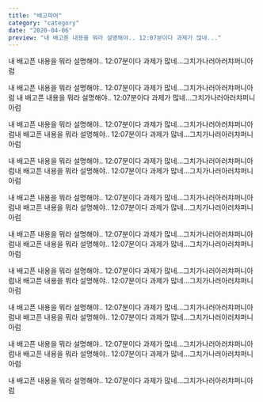 ```yaml
---
title: "배고파여"
category: "category"
date: "2020-04-06"
preview: "내 배고픈 내용을 뭐라 설명해야.. 12:07분이다 과제가 많네..."
---
```


내 배고픈 내용을 뭐라 설명해야.. 12:07분이다 과제가 많네...그치가나러아러챠퍼니아럼

내 배고픈 내용을 뭐라 설명해야.. 12:07분이다 과제가 많네...그치가나러아러챠퍼니아럼
내 배고픈 내용을 뭐라 설명해야.. 12:07분이다 과제가 많네...그치가나러아러챠퍼니아럼

내 배고픈 내용을 뭐라 설명해야.. 12:07분이다 과제가 많네...그치가나러아러챠퍼니아럼내 배고픈 내용을 뭐라 설명해야.. 12:07분이다 과제가 많네...그치가나러아러챠퍼니아럼

내 배고픈 내용을 뭐라 설명해야.. 12:07분이다 과제가 많네...그치가나러아러챠퍼니아럼내 배고픈 내용을 뭐라 설명해야.. 12:07분이다 과제가 많네...그치가나러아러챠퍼니아럼

내 배고픈 내용을 뭐라 설명해야.. 12:07분이다 과제가 많네...그치가나러아러챠퍼니아럼내 배고픈 내용을 뭐라 설명해야.. 12:07분이다 과제가 많네...그치가나러아러챠퍼니아럼

내 배고픈 내용을 뭐라 설명해야.. 12:07분이다 과제가 많네...그치가나러아러챠퍼니아럼내 배고픈 내용을 뭐라 설명해야.. 12:07분이다 과제가 많네...그치가나러아러챠퍼니아럼

내 배고픈 내용을 뭐라 설명해야.. 12:07분이다 과제가 많네...그치가나러아러챠퍼니아럼내 배고픈 내용을 뭐라 설명해야.. 12:07분이다 과제가 많네...그치가나러아러챠퍼니아럼

내 배고픈 내용을 뭐라 설명해야.. 12:07분이다 과제가 많네...그치가나러아러챠퍼니아럼내 배고픈 내용을 뭐라 설명해야.. 12:07분이다 과제가 많네...그치가나러아러챠퍼니아럼

내 배고픈 내용을 뭐라 설명해야.. 12:07분이다 과제가 많네...그치가나러아러챠퍼니아럼내 배고픈 내용을 뭐라 설명해야.. 12:07분이다 과제가 많네...그치가나러아러챠퍼니아럼

내 배고픈 내용을 뭐라 설명해야.. 12:07분이다 과제가 많네...그치가나러아러챠퍼니아럼
